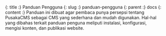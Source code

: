 {: title :} Panduan Pengguna
{: slug :} panduan-pengguna
{: parent :} docs
{: content :} Panduan ini dibuat agar pembaca punya persepsi tentang PusakaCMS sebagai CMS yang sederhana dan mudah digunakan. Hal-hal yang dibahas terkait panduan penguna meliputi instalasi, konfigurasi, mengisi konten, dan publikasi website.
